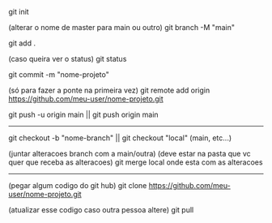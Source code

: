git init

(alterar o nome de master para main ou outro)
git branch -M "main"

git add .

(caso queira ver o status)
git status

git commit -m "nome-projeto"

(só para fazer a ponte na primeira vez)
git remote add origin https://github.com/meu-user/nome-projeto.git

git push -u origin main || git push origin main

--------------------------------------------------------------

git checkout -b "nome-branch" || git checkout "local"  (main, etc...)

(juntar alteracoes branch com a main/outra) (deve estar na pasta que vc quer que receba as alteracoes)
git merge local onde esta com as alteracoes

-------------------------------------------------------------

(pegar algum codigo do git hub)
git clone https://github.com/meu-user/nome-projeto.git

(atualizar esse codigo caso outra pessoa altere)
git pull